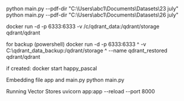 python main.py --pdf-dir "C:\Users\abc1\Documents\Datasets\23 july"
python main.py --pdf-dir "C:\Users\abc1\Documents\Datasets\26 july"


docker run -d -p 6333:6333 -v /c/qdrant_data:/qdrant/storage qdrant/qdrant



for backup (powershell)
docker run -d -p 6333:6333 ^
  -v C:\qdrant_data_backup:/qdrant/storage ^
  --name qdrant_restored qdrant/qdrant




if created:
  docker start happy_pascal

Embedding file 
app and main.py
python main.py



Running Vector Stores
uvicorn app:app --reload --port 8000